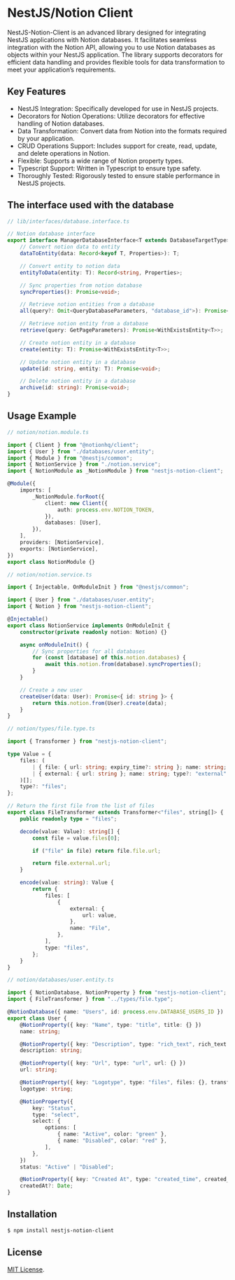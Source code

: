 # NestJS/Notion Client

NestJS-Notion-Client is an advanced library designed for integrating NestJS applications with Notion databases. It facilitates seamless integration with the Notion API, allowing you to use Notion databases as objects within your NestJS application. The library supports decorators for efficient data handling and provides flexible tools for data transformation to meet your application’s requirements.

## Key Features

-   NestJS Integration: Specifically developed for use in NestJS projects.
-   Decorators for Notion Operations: Utilize decorators for effective handling of Notion databases.
-   Data Transformation: Convert data from Notion into the formats required by your application.
-   CRUD Operations Support: Includes support for create, read, update, and delete operations in Notion.
-   Flexible: Supports a wide range of Notion property types.
-   Typescript Support: Written in Typescript to ensure type safety.
-   Thoroughly Tested: Rigorously tested to ensure stable performance in NestJS projects.

## The interface used with the database

```typescript
// lib/interfaces/database.interface.ts

// Notion database interface
export interface ManagerDatabaseInterface<T extends DatabaseTargetType> extends DatabaseOptionsInterface<T> {
    // Convert notion data to entity
    dataToEntity(data: Record<keyof T, Properties>): T;

    // Convert entity to notion data
    entityToData(entity: T): Record<string, Properties>;

    // Sync properties from notion database
    syncProperties(): Promise<void>;

    // Retrieve notion entities from a database
    all(query?: Omit<QueryDatabaseParameters, "database_id">): Promise<WithExistsEntity<T>[]>;

    // Retrieve notion entity from a database
    retrieve(query: GetPageParameters): Promise<WithExistsEntity<T>>;

    // Create notion entity in a database
    create(entity: T): Promise<WithExistsEntity<T>>;

    // Update notion entity in a database
    update(id: string, entity: T): Promise<void>;

    // Delete notion entity in a database
    archive(id: string): Promise<void>;
}
```

## Usage Example

```typescript
// notion/notion.module.ts

import { Client } from "@notionhq/client";
import { User } from "./databases/user.entity";
import { Module } from "@nestjs/common";
import { NotionService } from "./notion.service";
import { NotionModule as _NotionModule } from "nestjs-notion-client";

@Module({
    imports: [
        _NotionModule.forRoot({
            client: new Client({
                auth: process.env.NOTION_TOKEN,
            }),
            databases: [User],
        }),
    ],
    providers: [NotionService],
    exports: [NotionService],
})
export class NotionModule {}
```

```typescript
// notion/notion.service.ts

import { Injectable, OnModuleInit } from "@nestjs/common";

import { User } from "./databases/user.entity";
import { Notion } from "nestjs-notion-client";

@Injectable()
export class NotionService implements OnModuleInit {
    constructor(private readonly notion: Notion) {}

    async onModuleInit() {
        // Sync properties for all databases
        for (const [database] of this.notion.databases) {
            await this.notion.from(database).syncProperties();
        }
    }

    // Create a new user
    createUser(data: User): Promise<{ id: string }> {
        return this.notion.from(User).create(data);
    }
}
```

```typescript
// notion/types/file.type.ts

import { Transformer } from "nestjs-notion-client";

type Value = {
    files: (
        | { file: { url: string; expiry_time?: string }; name: string; type?: "file" }
        | { external: { url: string }; name: string; type?: "external" }
    )[];
    type?: "files";
};

// Return the first file from the list of files
export class FileTransformer extends Transformer<"files", string[]> {
    public readonly type = "files";

    decode(value: Value): string[] {
        const file = value.files[0];

        if ("file" in file) return file.file.url;

        return file.external.url;
    }

    encode(value: string): Value {
        return {
            files: [
                {
                    external: {
                        url: value,
                    },
                    name: "File",
                },
            ],
            type: "files",
        };
    }
}
```

```typescript
// notion/databases/user.entity.ts

import { NotionDatabase, NotionProperty } from "nestjs-notion-client";
import { FileTransformer } from "../types/file.type";

@NotionDatabase({ name: "Users", id: process.env.DATABASE_USERS_ID })
export class User {
    @NotionProperty({ key: "Name", type: "title", title: {} })
    name: string;

    @NotionProperty({ key: "Description", type: "rich_text", rich_text: {} })
    description: string;

    @NotionProperty({ key: "Url", type: "url", url: {} })
    url: string;

    @NotionProperty({ key: "Logotype", type: "files", files: {}, transformer: FileTransformer })
    logotype: string;

    @NotionProperty({
        key: "Status",
        type: "select",
        select: {
            options: [
                { name: "Active", color: "green" },
                { name: "Disabled", color: "red" },
            ],
        },
    })
    status: "Active" | "Disabled";

    @NotionProperty({ key: "Created At", type: "created_time", created_time: {} })
    createdAt?: Date;
}
```

## Installation

```bash
$ npm install nestjs-notion-client
```

## License

[MIT License](LICENSE).
